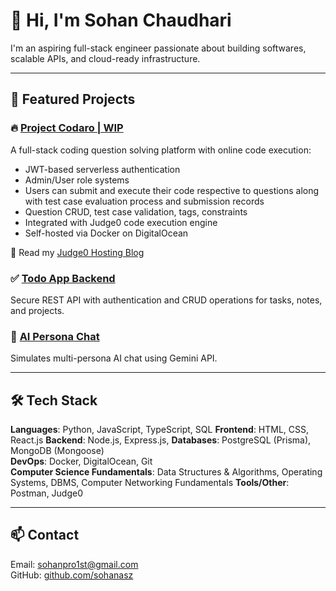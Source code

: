 # 👋 Hi, I'm Sohan Chaudhari

I'm an aspiring full-stack engineer passionate about building softwares, scalable APIs, and cloud-ready infrastructure.

---

## 🚀 Featured Projects

### 🔥 [Project Codaro | WIP](https://github.com/sohanasz/Codaro)
A full-stack coding question solving platform with online code execution:
- JWT-based serverless authentication
- Admin/User role systems
- Users can submit and execute their code respective to questions along with test case evaluation process and submission records
- Question CRUD, test case validation, tags, constraints
- Integrated with Judge0 code execution engine
- Self-hosted via Docker on DigitalOcean

🔗 Read my [Judge0 Hosting Blog](https://sohanasz.hashnode.dev/how-to-self-host-judge0-complete-guide-with-debugging)

### ✅ [Todo App Backend](https://github.com/sohanasz/Todo-Note-Taking-Application-Backend)
Secure REST API with authentication and CRUD operations for tasks, notes, and projects.

### 🤖 [AI Persona Chat](https://github.com/sohanasz/AI-SIMULATED-PERSONA)
Simulates multi-persona AI chat using Gemini API.

---

## 🛠 Tech Stack
**Languages**: Python, JavaScript, TypeScript, SQL 
**Frontend**: HTML, CSS, React.js
**Backend**: Node.js, Express.js, 
**Databases**: PostgreSQL (Prisma), MongoDB (Mongoose)  
**DevOps**: Docker, DigitalOcean, Git  
**Computer Science Fundamentals**: Data Structures & Algorithms, Operating Systems, DBMS, Computer Networking Fundamentals
**Tools/Other**: Postman, Judge0

---

## 📫 Contact
Email: [sohanpro1st@gmail.com](mailto:sohanpro1st@gmail.com)  
GitHub: [github.com/sohanasz](https://github.com/sohanasz)
